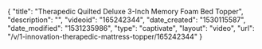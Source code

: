 {
    "title": "Therapedic Quilted Deluxe 3-Inch Memory Foam Bed Topper",
    "description": "",
    "videoid": "165242344",
    "date_created": "1530115587",
    "date_modified": "1531235986",
    "type": "captivate",
    "layout": "video",
    "url": "\/v\/1-innovation-therapedic-mattress-topper\/165242344"
}